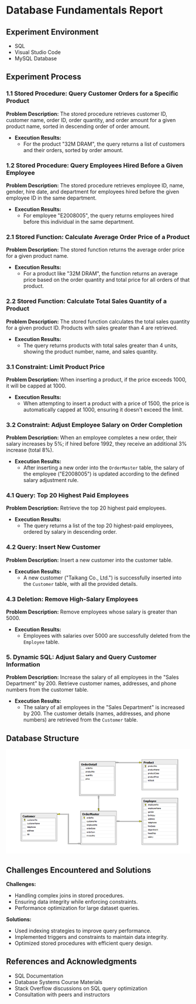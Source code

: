 # Database Fundamentals Report

## Experiment Environment

- SQL
- Visual Studio Code
- MySQL Database

## Experiment Process

### 1.1 Stored Procedure: Query Customer Orders for a Specific Product

**Problem Description:**
The stored procedure retrieves customer ID, customer name, order ID, order quantity, and order amount for a given product name, sorted in descending order of order amount.

- **Execution Results:**
   - For the product "32M DRAM", the query returns a list of customers and their orders, sorted by order amount.

### 1.2 Stored Procedure: Query Employees Hired Before a Given Employee

**Problem Description:**
The stored procedure retrieves employee ID, name, gender, hire date, and department for employees hired before the given employee ID in the same department.

- **Execution Results:**
   - For employee "E2008005", the query returns employees hired before this individual in the same department.

### 2.1 Stored Function: Calculate Average Order Price of a Product

**Problem Description:**
The stored function returns the average order price for a given product name.

- **Execution Results:**
   - For a product like "32M DRAM", the function returns an average price based on the order quantity and total price for all orders of that product.

### 2.2 Stored Function: Calculate Total Sales Quantity of a Product

**Problem Description:**
The stored function calculates the total sales quantity for a given product ID. Products with sales greater than 4 are retrieved.

- **Execution Results:**
   - The query returns products with total sales greater than 4 units, showing the product number, name, and sales quantity.

### 3.1 Constraint: Limit Product Price

**Problem Description:**
When inserting a product, if the price exceeds 1000, it will be capped at 1000.

- **Execution Results:**
   - When attempting to insert a product with a price of 1500, the price is automatically capped at 1000, ensuring it doesn't exceed the limit.

### 3.2 Constraint: Adjust Employee Salary on Order Completion

**Problem Description:**
When an employee completes a new order, their salary increases by 5%; if hired before 1992, they receive an additional 3% increase (total 8%).

- **Execution Results:**
   - After inserting a new order into the `OrderMaster` table, the salary of the employee ("E2008005") is updated according to the defined salary adjustment rule.

### 4.1 Query: Top 20 Highest Paid Employees

**Problem Description:**
Retrieve the top 20 highest paid employees.

- **Execution Results:**
   - The query returns a list of the top 20 highest-paid employees, ordered by salary in descending order.

### 4.2 Query: Insert New Customer

**Problem Description:**
Insert a new customer into the customer table.

- **Execution Results:**
   - A new customer ("Taikang Co., Ltd.") is successfully inserted into the `Customer` table, with all the provided details.

### 4.3 Deletion: Remove High-Salary Employees

**Problem Description:**
Remove employees whose salary is greater than 5000.

- **Execution Results:**
   - Employees with salaries over 5000 are successfully deleted from the `Employee` table.

### 5. Dynamic SQL: Adjust Salary and Query Customer Information

**Problem Description:**
Increase the salary of all employees in the "Sales Department" by 200. Retrieve customer names, addresses, and phone numbers from the customer table.

- **Execution Results:**
   - The salary of all employees in the "Sales Department" is increased by 200. The customer details (names, addresses, and phone numbers) are retrieved from the `Customer` table.

## Database Structure

![Database Schema](scheme.png)

## Challenges Encountered and Solutions

**Challenges:**

- Handling complex joins in stored procedures.
- Ensuring data integrity while enforcing constraints.
- Performance optimization for large dataset queries.

**Solutions:**

- Used indexing strategies to improve query performance.
- Implemented triggers and constraints to maintain data integrity.
- Optimized stored procedures with efficient query design.

## References and Acknowledgments

- SQL Documentation
- Database Systems Course Materials
- Stack Overflow discussions on SQL query optimization
- Consultation with peers and instructors
